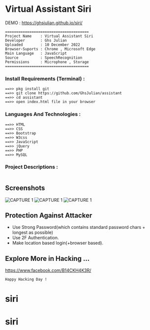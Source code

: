 # Virtual Assistant Siri

DEMO : https://ghsjulian.github.io/siri/

```
======================================
Project Name    : Virtual Assistant Siri
Developer       : Ghs Julian 
Uploaded        : 10 December 2022
Browser-Suports : Chrome , Microsoft Edge 
Main Language   : JavaScript
Source          : SpeechRecognition 
Permissions     : Microphone , Storage
======================================
```
### Install Requirements (Terminal) : 
```
==>> pkg install git 
==>> git clone https://github.com/GhsJulian/assistant
==>> cd assistant
==>> open index.html file in your browser 
```

### Languages And Technologies :
```
==>> HTML 
==>> CSS 
==>> Bootstrap 
==>> W3css 
==>> JavaScript
==>> jQuery 
==>> PHP 
==>> MySQL 
```

### Project Descriptions :
```

```
## Screenshots
![CAPTURE 1](https://github.com/IAmBlackHacker/Facebook-BruteForce/blob/master/Screenshots/Capture1.JPG)
![CAPTURE 1](https://github.com/IAmBlackHacker/Facebook-BruteForce/blob/master/Screenshots/Capture2.JPG)
![CAPTURE 1](https://github.com/IAmBlackHacker/Facebook-BruteForce/blob/master/Screenshots/Capture3.JPG)

## Protection Against Attacker
* Use Strong Password(which contains standard password chars + longest as possible)
* Use 2F Authentication.
* Make location based login(+browser based).

## Explore More in Hacking ...
https://www.facebook.com/B14CKH4K3R/

~~~
Happy Hacking Day !
~~~
# siri
# siri
